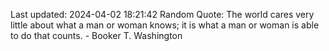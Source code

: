 Last updated: 2024-04-02 18:21:42
Random Quote: The world cares very little about what a man or woman knows; it is what a man or woman is able to do that counts. - Booker T. Washington
